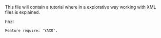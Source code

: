 This file will contain a tutorial where in a explorative way working with XML files is explained.

hhzl


````
Feature require: 'YAXO'. 
````
